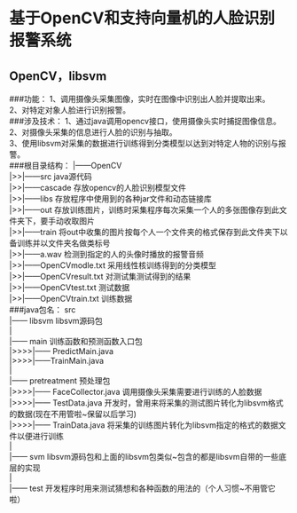 基于OpenCV和支持向量机的人脸识别报警系统
==========================================
OpenCV，libsvm
------------------------------------------
###功能：
1、调用摄像头采集图像，实时在图像中识别出人脸并提取出来。<br>
2、对特定对象人脸进行识别报警。<br>
###涉及技术：
1、通过java调用opencv接口，使用摄像头实时捕捉图像信息。<br>
2、对摄像头采集的信息进行人脸的识别与抽取。<br>
3、使用libsvm对采集的数据进行训练得到分类模型以达到对特定人物的识别与报警。<br>
###根目录结构：
|——OpenCV<br>
|>>|——src  java源代码<br>
|>>|——cascade  存放opencv的人脸识别模型文件<br>
|>>|——libs 存放程序中使用到的各种jar文件和动态链接库<br>
|>>|——out  存放训练图片，训练时采集程序每次采集一个人的多张图像存到此文件夹下，要手动收取图片<br>
|>>|——train  将out中收集的图片按每个人一个文件夹的格式保存到此文件夹下以备训练并以文件夹名做类标号<br>
|>>|——a.wav  检测到指定的人的头像时播放的报警音频<br>
|>>|——OpenCVmodle.txt  采用线性核训练得到的分类模型<br>
|>>|——OpenCVresult.txt  对测试集测试得到的结果<br>
|>>|——OpenCVtest.txt  测试数据<br>
|>>|——OpenCVtrain.txt  训练数据<br>
###java包名：
src<br>
  |—— libsvm libsvm源码包<br>
  |<br>
  |—— main 训练函数和预测函数入口包<br>
  |>>>>|—— PredictMain.java<br>
  |>>>>|——TrainMain.java<br>
  |<br>
  |—— pretreatment 预处理包<br>
  |>>>>|—— FaceCollector.java 调用摄像头采集需要进行训练的人脸数据<br>
  |>>>>|—— TestData.java 开发时，曾用来将采集的测试图片转化为libsvm格式的数据(现在不用管啦~保留以后学习)<br>
  |>>>>|—— TrainData.java 将采集的训练图片转化为libsvm指定的格式的数据文件以便进行训练<br>
  |<br>
  |—— svm libsvm源码包和上面的libsvm包类似~包含的都是libsvm自带的一些底层的实现<br>
  |<br>
  |—— test 开发程序时用来测试猜想和各种函数的用法的（个人习惯~不用管它啦）<br>

